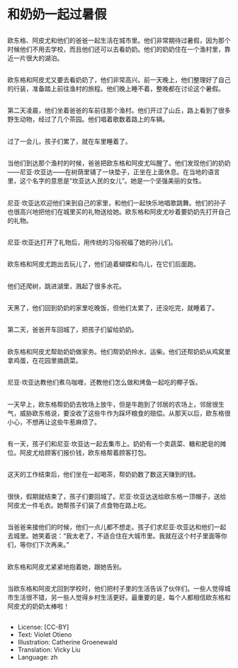 # 和奶奶一起过暑假

##
欧东格、阿皮尤和他们的爸爸一起生活在城市里。他们非常期待过暑假，因为那个时候他们不用去学校，而且他们还可以去看奶奶。他们的奶奶住在一个渔村里，靠近一片很大的湖泊。

##
欧东格和阿皮尤又要去看奶奶了，他们非常高兴。前一天晚上，他们整理好了自己的行装，准备踏上前往渔村的旅程。他们晚上睡不着，整晚都在讨论这个暑假。

##
第二天凌晨，他们坐着爸爸的车前往那个渔村。他们开过了山丘，路上看到了很多野生动物，经过了几个茶园。他们唱着歌数着路上的车辆。

##
过了一会儿，孩子们累了，就在车里睡着了。

##
当他们到达那个渔村的时候，爸爸把欧东格和阿皮尤叫醒了。他们发现他们的奶奶——尼亚·坎亚达——在树荫里铺了一块垫子，正坐在上面休息。在当地的语言里，这个名字的意思是“坎亚达人民的女儿”。她是一个坚强美丽的女性。

##
尼亚·坎亚达欢迎他们来到自己的家里，和他们一起快乐地唱歌跳舞。他们的孙子也很高兴地把他们在城里买的礼物送给她。欧东格和阿皮尤吵着要奶奶先打开自己的礼物。

##
尼亚·坎亚达打开了礼物后，用传统的习俗祝福了她的孙儿们。

##
欧东格和阿皮尤跑出去玩儿了，他们追着蝴蝶和鸟儿，在它们后面跑。

##
他们还爬树，跳进湖里，溅起了很多水花。

##
天黑了，他们回到奶奶的家里吃晚饭，但他们太累了，还没吃完，就睡着了。

##
第二天，爸爸开车回城了，把孩子们留给奶奶。

##
欧东格和阿皮尤帮助奶奶做家务。他们帮奶奶拎水，运柴。他们还帮奶奶从鸡窝里拿鸡蛋，在花园里摘蔬菜。

##
尼亚·坎亚达教他们煮乌咖喱，还教他们怎么做和烤鱼一起吃的椰子饭。

##
一天早上，欧东格帮奶奶去牧场上放牛，但是牛跑到了邻居的农场上，邻居很生气，威胁欧东格说，要没收了这些牛作为踩坏粮食的赔偿。从那天以后，欧东格很小心，不想再让这些牛惹麻烦了。

##
有一天，孩子们和尼亚·坎亚达一起去集市上。奶奶有一个卖蔬菜、糖和肥皂的摊位。阿皮尤给顾客们报价钱，欧东格帮着顾客打包。

##
这天的工作结束后，他们坐在一起喝茶，帮奶奶数了数这天赚到的钱。

##
很快，假期就结束了，孩子们要回城了。尼亚·坎亚达送给欧东格一顶帽子，送给阿皮尤一件毛衣。她帮孩子们装了点食物在路上吃。

##
当爸爸来接他们的时候，他们一点儿都不想走。孩子们求尼亚·坎亚达和他们一起去城里。她笑着说：“我太老了，不适合住在大城市里。我就在这个村子里面等你们，等你们下次再来。”

##
欧东格和阿皮尤紧紧地抱着她，跟她告别。

##
当欧东格和阿皮尤回到学校时，他们把村子里的生活告诉了伙伴们。一些人觉得城市生活很不错，另一些人觉得乡村生活更好。最重要的是，每个人都相信欧东格和阿皮尤的奶奶太棒啦！

##
* License: [CC-BY]
* Text: Violet Otieno
* Illustration: Catherine Groenewald
* Translation: Vicky Liu
* Language: zh
